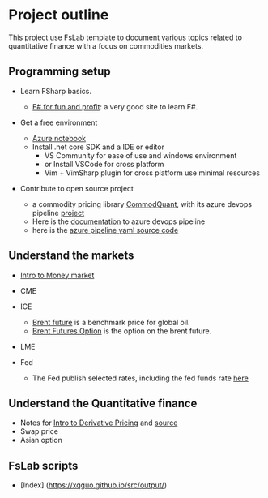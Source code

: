 Project outline
========================

This project use FsLab template to document various topics related to quantitative finance with a focus on commodities markets.

Programming setup
----------

* Learn FSharp basics.
  * [F# for fun and profit](https://fsharpforfunandprofit.com): a very good site to learn F#.

* Get a free environment
  * [Azure notebook](https://notebooks.azure.com)
  * Install .net core SDK and a IDE or editor
    * VS Community for ease of use and windows environment
    * or Install VSCode for cross platform
    * Vim + VimSharp plugin for cross platform use minimal resources
* Contribute to open source project
  * a commodity pricing library [CommodQuant](https://github.com/xqguo/CommodQuant), with its azure devops pipeline [project](https://dev.azure.com/guoxiaoq/CommodQuant)
  * Here is the [documentation](https://docs.microsoft.com/en-us/azure/devops/pipelines/?view=azure-devops) to azure devops pipeline  
  * here is the [azure pipeline yaml source code](https://github.com/microsoft/azure-pipelines-yaml/)

Understand the markets
-----------------

* [Intro to Money market](https://docs.google.com/presentation/d/e/2PACX-1vSBtq-1KcZtVHhFnpL0sCLaqKtg5m2FpPKly7bN6X6hPmg5T-Blxo3xD6PTeBFmQt1TJDlJ5x9pZXF0/pub?start=false&loop=false&delayms=3000)

* CME
* ICE
  * [Brent future](https://www.theice.com/products/219/Brent-Crude-Futures) is a benchmark price for global oil.
  * [Brent Futures Option](https://www.theice.com/products/218/Brent-Crude-American-style-Option) is the option on the brent future.  
* LME
* Fed
  * The Fed publish selected rates, including the fed funds rate [here](https://www.federalreserve.gov/releases/h15/)

Understand the Quantitative finance
------------------

* Notes for [Intro to Derivative Pricing](https://xqguo.github.io/intro.pdf) and [source](https://xqguo.github.io/intro.tex)
* Swap price
* Asian option

FsLab scripts
-----------------

* [Index] (https://xqguo.github.io/src/output/)
